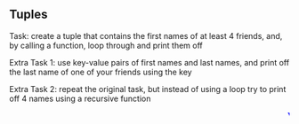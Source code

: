 ## Tuples

Task: create a tuple that contains the first names of at least 4 friends, and, by calling a function, loop through and print them off

Extra Task 1: use key-value pairs of first names and last names, and print off the last name of one of your friends using the key

Extra Task 2: repeat the original task, but instead of using a loop try to print off 4 names using a recursive function

<marquee style='color: blue;'><b>Yay you've completed part 3!</b></marquee>
